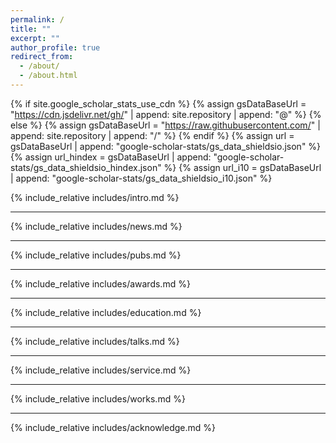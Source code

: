 ```yaml
---
permalink: /
title: ""
excerpt: ""
author_profile: true
redirect_from: 
  - /about/
  - /about.html
---
```


{% if site.google_scholar_stats_use_cdn %}
{% assign gsDataBaseUrl = "https://cdn.jsdelivr.net/gh/" | append: site.repository | append: "@" %}
{% else %}
{% assign gsDataBaseUrl = "https://raw.githubusercontent.com/" | append: site.repository | append: "/" %}
{% endif %}
{% assign url = gsDataBaseUrl | append: "google-scholar-stats/gs_data_shieldsio.json" %}
{% assign url_hindex = gsDataBaseUrl | append: "google-scholar-stats/gs_data_shieldsio_hindex.json" %}
{% assign url_i10 = gsDataBaseUrl | append: "google-scholar-stats/gs_data_shieldsio_i10.json" %}



<span class='anchor' id='about-me'></span>
{% include_relative includes/intro.md %}

___
<span class='anchor' id='news'></span>
{% include_relative includes/news.md %}

___
<span class='anchor' id='pubs'></span>
{% include_relative includes/pubs.md %}


___
<span class='anchor' id='awards'></span>
{% include_relative includes/awards.md %}

___
<span class='anchor' id='education'></span>
{% include_relative includes/education.md %}

___
<span class='anchor' id='talks'></span>
{% include_relative includes/talks.md %}

___
<span class='anchor' id='service'></span>
{% include_relative includes/service.md %}

___
<span class='anchor' id='works'></span>
{% include_relative includes/works.md %}

___
<span class='anchor' id='acknowledge'></span>
{% include_relative includes/acknowledge.md %}



